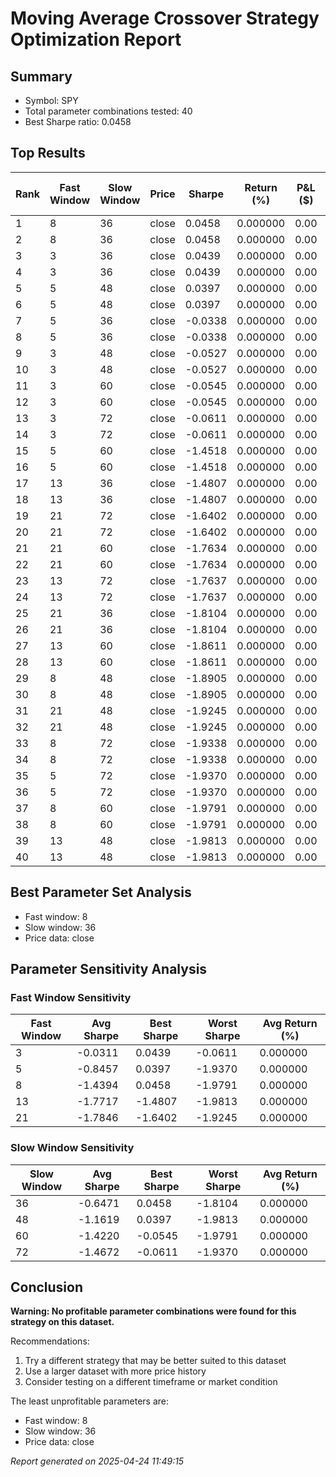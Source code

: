 # Moving Average Crossover Strategy Optimization Report

## Summary

- Symbol: SPY
- Total parameter combinations tested: 40
- Best Sharpe ratio: 0.0458

## Top Results

| Rank | Fast Window | Slow Window | Price | Sharpe | Return (%) | P&L ($) | Max DD (%) | Trades | Win Rate (%) |
|------|------------|------------|-------|--------|------------|---------|------------|--------|--------------|
| 1 | 8 | 36 | close | 0.0458 | 0.000000 | 0.00 | 0.000000 | 0 | 0.0000 |
| 2 | 8 | 36 | close | 0.0458 | 0.000000 | 0.00 | 0.000000 | 0 | 0.0000 |
| 3 | 3 | 36 | close | 0.0439 | 0.000000 | 0.00 | 0.000000 | 0 | 0.0000 |
| 4 | 3 | 36 | close | 0.0439 | 0.000000 | 0.00 | 0.000000 | 0 | 0.0000 |
| 5 | 5 | 48 | close | 0.0397 | 0.000000 | 0.00 | 0.000000 | 0 | 0.0000 |
| 6 | 5 | 48 | close | 0.0397 | 0.000000 | 0.00 | 0.000000 | 0 | 0.0000 |
| 7 | 5 | 36 | close | -0.0338 | 0.000000 | 0.00 | 0.000000 | 0 | 0.0000 |
| 8 | 5 | 36 | close | -0.0338 | 0.000000 | 0.00 | 0.000000 | 0 | 0.0000 |
| 9 | 3 | 48 | close | -0.0527 | 0.000000 | 0.00 | 0.000000 | 0 | 0.0000 |
| 10 | 3 | 48 | close | -0.0527 | 0.000000 | 0.00 | 0.000000 | 0 | 0.0000 |
| 11 | 3 | 60 | close | -0.0545 | 0.000000 | 0.00 | 0.000000 | 0 | 0.0000 |
| 12 | 3 | 60 | close | -0.0545 | 0.000000 | 0.00 | 0.000000 | 0 | 0.0000 |
| 13 | 3 | 72 | close | -0.0611 | 0.000000 | 0.00 | 0.000000 | 0 | 0.0000 |
| 14 | 3 | 72 | close | -0.0611 | 0.000000 | 0.00 | 0.000000 | 0 | 0.0000 |
| 15 | 5 | 60 | close | -1.4518 | 0.000000 | 0.00 | 0.000000 | 0 | 0.0000 |
| 16 | 5 | 60 | close | -1.4518 | 0.000000 | 0.00 | 0.000000 | 0 | 0.0000 |
| 17 | 13 | 36 | close | -1.4807 | 0.000000 | 0.00 | 0.000000 | 0 | 0.0000 |
| 18 | 13 | 36 | close | -1.4807 | 0.000000 | 0.00 | 0.000000 | 0 | 0.0000 |
| 19 | 21 | 72 | close | -1.6402 | 0.000000 | 0.00 | 0.000000 | 0 | 0.0000 |
| 20 | 21 | 72 | close | -1.6402 | 0.000000 | 0.00 | 0.000000 | 0 | 0.0000 |
| 21 | 21 | 60 | close | -1.7634 | 0.000000 | 0.00 | 0.000000 | 0 | 0.0000 |
| 22 | 21 | 60 | close | -1.7634 | 0.000000 | 0.00 | 0.000000 | 0 | 0.0000 |
| 23 | 13 | 72 | close | -1.7637 | 0.000000 | 0.00 | 0.000000 | 0 | 0.0000 |
| 24 | 13 | 72 | close | -1.7637 | 0.000000 | 0.00 | 0.000000 | 0 | 0.0000 |
| 25 | 21 | 36 | close | -1.8104 | 0.000000 | 0.00 | 0.000000 | 0 | 0.0000 |
| 26 | 21 | 36 | close | -1.8104 | 0.000000 | 0.00 | 0.000000 | 0 | 0.0000 |
| 27 | 13 | 60 | close | -1.8611 | 0.000000 | 0.00 | 0.000000 | 0 | 0.0000 |
| 28 | 13 | 60 | close | -1.8611 | 0.000000 | 0.00 | 0.000000 | 0 | 0.0000 |
| 29 | 8 | 48 | close | -1.8905 | 0.000000 | 0.00 | 0.000000 | 0 | 0.0000 |
| 30 | 8 | 48 | close | -1.8905 | 0.000000 | 0.00 | 0.000000 | 0 | 0.0000 |
| 31 | 21 | 48 | close | -1.9245 | 0.000000 | 0.00 | 0.000000 | 0 | 0.0000 |
| 32 | 21 | 48 | close | -1.9245 | 0.000000 | 0.00 | 0.000000 | 0 | 0.0000 |
| 33 | 8 | 72 | close | -1.9338 | 0.000000 | 0.00 | 0.000000 | 0 | 0.0000 |
| 34 | 8 | 72 | close | -1.9338 | 0.000000 | 0.00 | 0.000000 | 0 | 0.0000 |
| 35 | 5 | 72 | close | -1.9370 | 0.000000 | 0.00 | 0.000000 | 0 | 0.0000 |
| 36 | 5 | 72 | close | -1.9370 | 0.000000 | 0.00 | 0.000000 | 0 | 0.0000 |
| 37 | 8 | 60 | close | -1.9791 | 0.000000 | 0.00 | 0.000000 | 0 | 0.0000 |
| 38 | 8 | 60 | close | -1.9791 | 0.000000 | 0.00 | 0.000000 | 0 | 0.0000 |
| 39 | 13 | 48 | close | -1.9813 | 0.000000 | 0.00 | 0.000000 | 0 | 0.0000 |
| 40 | 13 | 48 | close | -1.9813 | 0.000000 | 0.00 | 0.000000 | 0 | 0.0000 |

## Best Parameter Set Analysis

- Fast window: 8
- Slow window: 36
- Price data: close

## Parameter Sensitivity Analysis

### Fast Window Sensitivity

| Fast Window | Avg Sharpe | Best Sharpe | Worst Sharpe | Avg Return (%) |
|------------|------------|-------------|--------------|----------------|
| 3 | -0.0311 | 0.0439 | -0.0611 | 0.000000 |
| 5 | -0.8457 | 0.0397 | -1.9370 | 0.000000 |
| 8 | -1.4394 | 0.0458 | -1.9791 | 0.000000 |
| 13 | -1.7717 | -1.4807 | -1.9813 | 0.000000 |
| 21 | -1.7846 | -1.6402 | -1.9245 | 0.000000 |

### Slow Window Sensitivity

| Slow Window | Avg Sharpe | Best Sharpe | Worst Sharpe | Avg Return (%) |
|------------|------------|-------------|--------------|----------------|
| 36 | -0.6471 | 0.0458 | -1.8104 | 0.000000 |
| 48 | -1.1619 | 0.0397 | -1.9813 | 0.000000 |
| 60 | -1.4220 | -0.0545 | -1.9791 | 0.000000 |
| 72 | -1.4672 | -0.0611 | -1.9370 | 0.000000 |

## Conclusion

**Warning: No profitable parameter combinations were found for this strategy on this dataset.**

Recommendations:
1. Try a different strategy that may be better suited to this dataset
2. Use a larger dataset with more price history
3. Consider testing on a different timeframe or market condition

The least unprofitable parameters are:
- Fast window: 8
- Slow window: 36
- Price data: close

*Report generated on 2025-04-24 11:49:15*